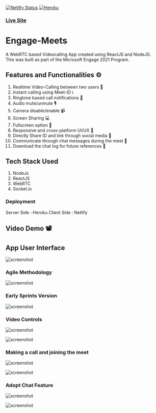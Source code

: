 ﻿[![Netlify Status](https://api.netlify.com/api/v1/badges/139f955f-e9f9-4c32-991a-3d8227346718/deploy-status)](https://app.netlify.com/sites/engage-meets/deploys)
 [![Heroku](https://heroku-badge.herokuapp.com/?app=heroku-badge)](https://engage-meets.herokuapp.com/)

### [Live Site](https://engage-meets.netlify.app/)

 # Engage-Meets
 
 A WebRTC based Videocalling App created using ReactJS and NodeJS. 
 This was built as part of the Microsoft Engage 2021 Program.
 
 
 ## Features and Functionalities ⚙️
 
 1. Realtime Video-Calling between two users 👥
 2. Instant calling using Meet-ID 📞
 3. Ringtone based call notifications 🎵
 4. Audio mute/unmute 🎙️
 5. Camera disable/enable 📹
 6. Screen Sharing 💻
 7. Fullscreen option 🔎
 8. Responsive and cross-platform UI/UX 📱
 9. Directly Share ID and link through social media 📧
 10. Communicate through chat messages during the meet 💬
 11. Download the chat log for future references 📨
 
 ## Tech Stack Used
 
 1. NodeJs
 2. ReactJS
 3. WebRTC
 4. Socket.io
 
 ### Deployment
 
  Server Side : Heroku
  Client Side : Netlify
 

 ## Video Demo 📽️
 
 
 ## App User Interface
 
 ![screenshot](Screenshots/avatar.png)
 
 
 ### Agile Methodology
 
 ![screenshot](Screenshots/agile.png)
 
 
 ### Early Sprints Version
 
 ![screenshot](Screenshots/screenshot1.png)
 
 
 ### Video Controls
 
 ![screenshot](Screenshots/options.png)
 
 ![screenshot](Screenshots/Capture.PNG)
 
 
 ### Making a call and joining the meet
 
 ![screenshot](Screenshots/notification.png)
 
 ![screenshot](Screenshots/share.png)
 
 
  ### Adopt Chat Feature
 
 ![screenshot](Screenshots/chat.png)
 
 ![screenshot](Screenshots/chatlog.png)
 
 
 

